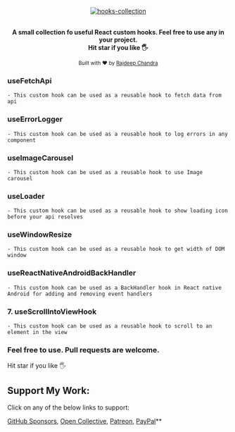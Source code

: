 
<div align="center">
  <a href="#"><img src="https://github.com/Rajdeepc/hooks-collection/blob/master/github/React-hooks.png?raw=true" alt="hooks-collection"></a>
  <br>
  <br>
  <p>
    <b>A small collection fo useful React custom hooks.
    Feel free to use any in your project.<br>
    Hit star if you like  🖐
</b>
  </p>
  <p>
    <sub>Built with ❤︎ by
      <a href="https://github.com/Rajdeepc">Rajdeep Chandra</a> 
    </sub>
  </p>
</div>

### useFetchApi
    - This custom hook can be used as a reusable hook to fetch data from api
### useErrorLogger
    - This custom hook can be used as a reusable hook to log errors in any component
### useImageCarousel
    - This custom hook can be used as a reusable hook to use Image carousel
### useLoader
    - This custom hook can be used as a reusable hook to show loading icon before your api resolves
### useWindowResize
    - This custom hook can be used as a reusable hook to get width of DOM window
### useReactNativeAndroidBackHandler
    - This custom hook can be used as a BackHandler hook in React native Android for adding and removing event handlers 
### 7. useScrollIntoViewHook
    - This custom hook can be used as a reusable hook to scroll to an element in the view



### Feel free to use. Pull requests are welcome. <br>
Hit star if you like  🖐


## Support My Work:

Click on any of the below links to support:

[GitHub Sponsors](https://github.com/sponsors/Rajdeepc), [Open Collective](https://opencollective.com/rajdeep-chandra), [Patreon](https://www.patreon.com/chandraraj), [PayPal](https://www.paypal.me/RajdeepC)\*\*
